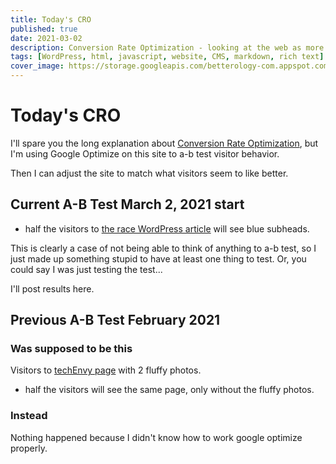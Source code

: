 ```yaml
---
title: Today's CRO
published: true
date: 2021-03-02
description: Conversion Rate Optimization - looking at the web as more than a site
tags: [WordPress, html, javascript, website, CMS, markdown, rich text]
cover_image: https://storage.googleapis.com/betterology-com.appspot.com/images/landscape/500/bulksplash-marekpiwnicki-m9V4GFBJ-4g.jpg
---
```


# Today's CRO

I'll spare you the long explanation about [Conversion Rate Optimization](/blog/sweetSpot/#cro-vs-good-feelings), but I'm using Google Optimize on this site to a-b test visitor behavior.

Then I can adjust the site to match what visitors seem to like better.

## Current A-B Test March 2, 2021 start

- half the visitors to [the race WordPress article](/blog/raceWordPress/) will see blue subheads.

This is clearly a case of not being able to think of anything to a-b test, so I just made up something stupid to have at least one thing to test. Or, you could say I was just testing the test...

I'll post results here.

## Previous A-B Test February 2021

### Was supposed to be this

Visitors to [techEnvy page](/blog/techEnvy/) with 2 fluffy photos.

- half the visitors will see the same page, only without the fluffy photos.

### Instead

Nothing happened because I didn't know how to work google optimize properly.
